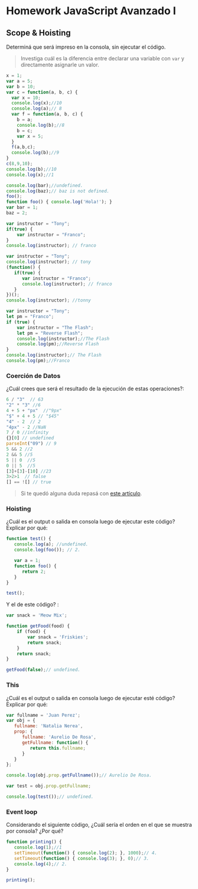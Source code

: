 
# Homework JavaScript Avanzado I

## Scope & Hoisting

Determiná que será impreso en la consola, sin ejecutar el código.

> Investiga cuál es la diferencia entre declarar una variable con `var` y directamente asignarle un valor.

```javascript
x = 1;
var a = 5;
var b = 10;
var c = function(a, b, c) {
  var x = 10;
  console.log(x);//10
  console.log(a);// 8
  var f = function(a, b, c) {
    b = a;
    console.log(b);//8
    b = c;
    var x = 5;
  }
  f(a,b,c);
  console.log(b);//9
}
c(8,9,10);
console.log(b);//10
console.log(x);//1
```

```javascript
console.log(bar);//undefined.
console.log(baz);// baz is not defined.
foo();
function foo() { console.log('Hola!'); }
var bar = 1;
baz = 2;
```


```javascript
var instructor = "Tony";
if(true) {
    var instructor = "Franco";
}
console.log(instructor); // franco
```

```javascript
var instructor = "Tony";
console.log(instructor); // tony
(function() {
   if(true) {
      var instructor = "Franco";
      console.log(instructor); // franco
   }
})();
console.log(instructor); //tonny
```

```javascript
var instructor = "Tony";
let pm = "Franco";
if (true) {
    var instructor = "The Flash";
    let pm = "Reverse Flash"; 
    console.log(instructor);//The Flash
    console.log(pm);//Reverse Flash
}
console.log(instructor);// The Flash
console.log(pm);//Franco
```
### Coerción de Datos

¿Cuál crees que será el resultado de la ejecución de estas operaciones?:

```javascript
6 / "3"  // 63
"2" * "3" //6
4 + 5 + "px"  //"9px"
"$" + 4 + 5 // "$45"
"4" - 2  // 2
"4px" - 2 //NaN
7 / 0 //infinity
{}[0] // undefined
parseInt("09") // 9
5 && 2 //2
2 && 5 //5
5 || 0  //5
0 || 5  //5 
[3]+[3]-[10] //23
3>2>1  // false
[] == ![] // true
```

> Si te quedó alguna duda repasá con [este artículo](http://javascript.info/tutorial/object-conversion).


### Hoisting

¿Cuál es el output o salida en consola luego de ejecutar este código? Explicar por qué:

```javascript
function test() {
   console.log(a); //undefined.
   console.log(foo()); // 2.

   var a = 1;
   function foo() {
      return 2;
   }
}

test();
```

Y el de este código? :

```javascript
var snack = 'Meow Mix';

function getFood(food) {
    if (food) {
        var snack = 'Friskies';
        return snack;
    }
    return snack;
}

getFood(false);// undefined.
```


### This

¿Cuál es el output o salida en consola luego de ejecutar esté código? Explicar por qué:

```javascript
var fullname = 'Juan Perez';
var obj = {
   fullname: 'Natalia Nerea',
   prop: {
      fullname: 'Aurelio De Rosa',
      getFullname: function() {
         return this.fullname;
      }
   }
};

console.log(obj.prop.getFullname());// Aurelio De Rosa.

var test = obj.prop.getFullname;

console.log(test());// undefined.
```

### Event loop

Considerando el siguiente código, ¿Cuál sería el orden en el que se muestra por consola? ¿Por qué?

```javascript
function printing() {
   console.log(1);//1
   setTimeout(function() { console.log(2); }, 1000);// 4.
   setTimeout(function() { console.log(3); }, 0);// 3.
   console.log(4);// 2.
}

printing();
```

